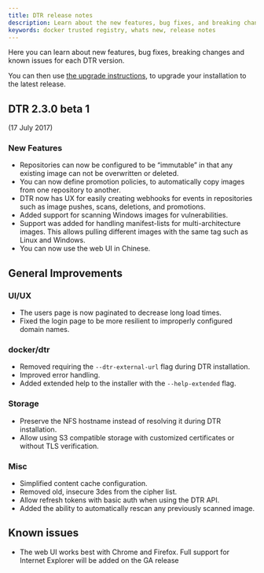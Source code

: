 ```yaml
---
title: DTR release notes
description: Learn about the new features, bug fixes, and breaking changes for Docker Trusted Registry
keywords: docker trusted registry, whats new, release notes
---
```


Here you can learn about new features, bug fixes, breaking changes and
known issues for each DTR version.

You can then use [the upgrade instructions](../admin/upgrade.md),
to upgrade your installation to the latest release.

## DTR 2.3.0 beta 1

(17 July 2017)

### New Features

* Repositories can now be configured to be “immutable” in that any existing
image can not be overwritten or deleted.
* You can now define promotion policies, to automatically copy images from one
repository to another.
* DTR now has UX for easily creating webhooks for events in repositories such
as image pushes, scans, deletions, and promotions.
* Added support for scanning Windows images for vulnerabilities.
* Support was added for handling manifest-lists for multi-architecture images.
This allows pulling different images with the same tag such as Linux and Windows.
* You can now use the web UI in Chinese.

##  General Improvements

### UI/UX

* The users page is now paginated to decrease long load times.
* Fixed the login page to be more resilient to improperly configured domain names.

### docker/dtr

* Removed requiring the `--dtr-external-url` flag during DTR installation.
* Improved error handling.
* Added extended help to the installer with the `--help-extended` flag.

### Storage
* Preserve the NFS hostname instead of resolving it during DTR installation.
* Allow using S3 compatible storage with customized certificates or without TLS
verification.

### Misc

* Simplified content cache configuration.
* Removed old, insecure 3des from the cipher list.
* Allow refresh tokens with basic auth when using the DTR API.
* Added the ability to automatically rescan any previously scanned image.

## Known issues

* The web UI works best with Chrome and Firefox. Full support for
Internet Explorer will be added on the GA release
